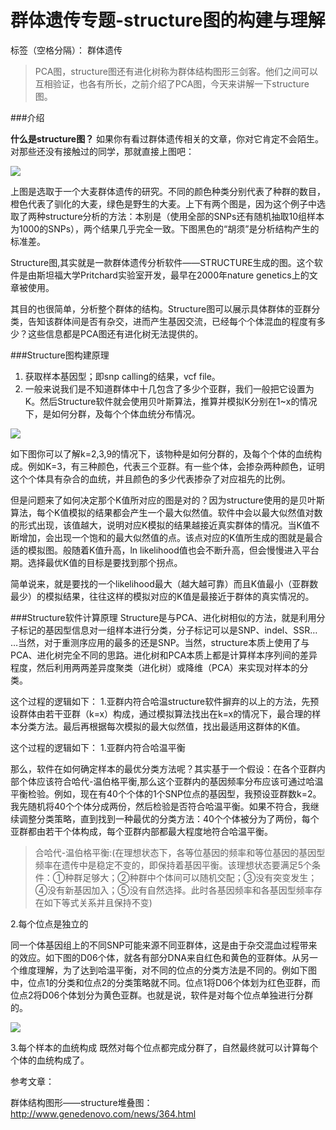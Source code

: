 # 群体遗传专题-structure图的构建与理解

标签（空格分隔）： 群体遗传

> PCA图，structure图还有进化树称为群体结构图形三剑客。他们之间可以互相验证，也各有所长，之前介绍了PCA图，今天来讲解一下structure图。


###介绍

**什么是structure图？** 如果你有看过群体遗传相关的文章，你对它肯定不会陌生。对那些还没有接触过的同学，那就直接上图吧：

![][1]

上图是选取于一个大麦群体遗传的研究。不同的颜色种类分别代表了种群的数目，橙色代表了驯化的大麦，绿色是野生的大麦。上下有两个图是，因为这个例子中选取了两种structure分析的方法：本别是（使用全部的SNPs还有随机抽取10组样本为1000的SNPs），两个结果几乎完全一致。下图黑色的“胡须”是分析结构产生的标准差。


Structure图,其实就是一款群体遗传分析软件——STRUCTURE生成的图。这个软件是由斯坦福大学Pritchard实验室开发，最早在2000年nature genetics上的文章被使用。

其目的也很简单，分析整个群体的结构。Structure图可以展示具体群体的亚群分类，告知该群体间是否有杂交，进而产生基因交流，已经每个个体混血的程度有多少？这些信息都是PCA图还有进化树无法提供的。


###Structure图构建原理

 1. 获取样本基因型；即snp calling的结果，vcf file。
 2. 一般来说我们是不知道群体中十几包含了多少个亚群，我们一般把它设置为K。然后Structure软件就会使用贝叶斯算法，推算并模拟K分别在1~x的情况下，是如何分群，及每个个体血统分布情况。

![][2]
 
 如下图你可以了解k=2,3,9的情况下，该物种是如何分群的，及每个个体的血统构成。例如K=3，有三种颜色，代表三个亚群。有一些个体，会掺杂两种颜色，证明这个个体具有杂合的血统，并且颜色的多少代表掺杂了对应祖先的比例。
 
 但是问题来了如何决定那个K值所对应的图是对的？因为structure使用的是贝叶斯算法，每个K值模拟的结果都会产生一个最大似然值。软件中会以最大似然值对数的形式出现，该值越大，说明对应K模拟的结果越接近真实群体的情况。当K值不断增加，会出现一个饱和的最大似然值的点。该点对应的K值所生成的图就是最合适的模拟图。般随着K值升高，ln likelihood值也会不断升高，但会慢慢进入平台期。选择最优K值的目标是要找到那个拐点。
 
简单说来，就是要找的一个likelihood最大（越大越可靠）而且K值最小（亚群数最少）的模拟结果，往往这样的模拟对应的K值是最接近于群体的真实情况的。

###Structure软件计算原理
Structure是与PCA、进化树相似的方法，就是利用分子标记的基因型信息对一组样本进行分类，分子标记可以是SNP、indel、SSR… …当然，对于重测序应用的最多的还是SNP。当然，structure本质上使用了与PCA、进化树完全不同的思路。进化树和PCA本质上都是计算样本序列间的差异程度，然后利用两两差异度聚类（进化树）或降维（PCA）来实现对样本的分类。

这个过程的逻辑如下：
1.亚群内符合哈温structure软件摒弃的以上的方法，先预设群体由若干亚群（k=x）构成，通过模拟算法找出在k=x的情况下，最合理的样本分类方法。最后再根据每次模拟的最大似然值，找出最适用这群体的K值。

这个过程的逻辑如下：
1.亚群内符合哈温平衡

那么，软件在如何确定样本的最优分类方法呢？其实基于一个假设：在各个亚群内部个体应该符合哈代-温伯格平衡,那么这个亚群内的基因频率分布应该可通过哈温平衡检验。例如，现在有40个个体的1个SNP位点的基因型，我预设亚群数k=2。我先随机将40个个体分成两份，然后检验是否符合哈温平衡。如果不符合，我继续调整分类策略，直到找到一种最优的分类方法：40个个体被分为了两份，每个亚群都由若干个体构成，每个亚群内部都最大程度地符合哈温平衡。

> 合哈代-温伯格平衡:(在理想状态下，各等位基因的频率和等位基因的基因型频率在遗传中是稳定不变的，即保持着基因平衡。该理想状态要满足5个条件：①种群足够大；②种群中个体间可以随机交配；③没有突变发生；④没有新基因加入；⑤没有自然选择。此时各基因频率和各基因型频率存在如下等式关系并且保持不变)

2.每个位点是独立的

同一个体基因组上的不同SNP可能来源不同亚群体，这是由于杂交混血过程带来的效应。如下图的D06个体，就各有部分DNA来自红色和黄色的亚群体。从另一个维度理解，为了达到哈温平衡，对不同的位点的分类方法是不同的。例如下图中，位点1的分类和位点2的分类策略就不同。位点1将D06个体划为红色亚群，而位点2将D06个体划分为黄色亚群。也就是说，软件是对每个位点单独进行分群的。

![][3]

3.每个样本的血统构成
既然对每个位点都完成分群了，自然最终就可以计算每个个体的血统构成了。



参考文章：

群体结构图形——structure堆叠图： http://www.genedenovo.com/news/364.html



  [1]: http://static.zybuluo.com/lakesea/5og7as3wrz2p79lytz9amkz6/1.PNG
  [2]: http://static.zybuluo.com/lakesea/dnraepvwplwlq1h1wwtwlaih/2.PNG
  [3]: http://www.genedenovo.com/uploads/tmp/jidiaoaa_211295msesther.jpg